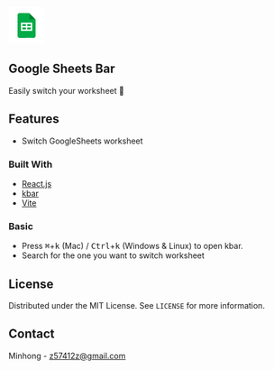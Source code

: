 <img src="src/assets/img/icon-128.png" width="64"/>

## Google Sheets Bar
Easily switch your worksheet 📁

## Features
- Switch GoogleSheets worksheet


### Built With

-   [React.js](https://reactjs.org/)
-   [kbar](https://kbar.vercel.app/)
-   [Vite](https://vitejs.dev/)

### Basic

-   Press <kbd>⌘</kbd>+<kbd>k</kbd> (Mac) / <kbd>Ctrl</kbd>+<kbd>k</kbd> (Windows & Linux) to open kbar.
-   Search for the one you want to switch worksheet

## License

Distributed under the MIT License. See `LICENSE` for more information.

## Contact

Minhong - z57412z@gmail.com

